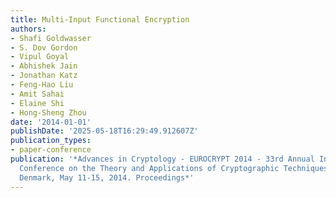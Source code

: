 ```yaml
---
title: Multi-Input Functional Encryption
authors:
- Shafi Goldwasser
- S. Dov Gordon
- Vipul Goyal
- Abhishek Jain
- Jonathan Katz
- Feng-Hao Liu
- Amit Sahai
- Elaine Shi
- Hong-Sheng Zhou
date: '2014-01-01'
publishDate: '2025-05-18T16:29:49.912607Z'
publication_types:
- paper-conference
publication: '*Advances in Cryptology - EUROCRYPT 2014 - 33rd Annual International
  Conference on the Theory and Applications of Cryptographic Techniques, Copenhagen,
  Denmark, May 11-15, 2014. Proceedings*'
---
```

